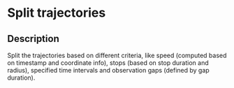 # Split trajectories

## Description

Split the trajectories based on different criteria, like speed (computed based on timestamp and coordinate info), stops (based on stop duration and radius), specified time intervals and observation gaps (defined by gap duration).
